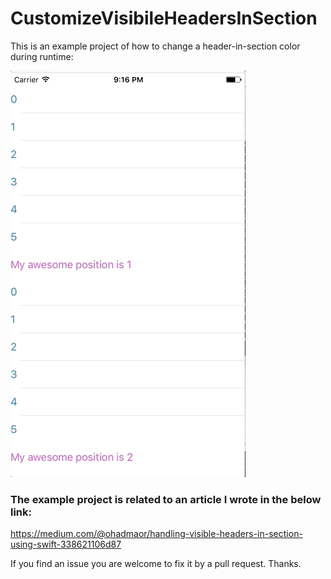 # CustomizeVisibileHeadersInSection
This is an example project of how to change a header-in-section color during runtime:

![demo](https://github.com/OhadMaor/CustomizeVisibileHeadersInSection/blob/master/changing-headers-color-project.gif?raw=true)

### The example project is related to an article I wrote in the below link:

https://medium.com/@ohadmaor/handling-visible-headers-in-section-using-swift-338621106d87

If you find an issue you are welcome to fix it by a pull request. Thanks.
